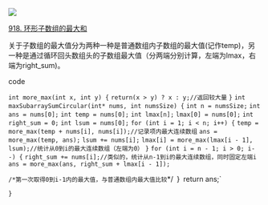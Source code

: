 ![](https://lalala1502.oss-cn-beijing.aliyuncs.com/%E5%B1%8F%E5%B9%95%E6%88%AA%E5%9B%BE%202024-04-16%20211651.png)

[918. 环形子数组的最大和](https://leetcode.cn/problems/maximum-sum-circular-subarray/)

关于子数组的最大值分为两种一种是普通数组内子数组的最大值(记作temp)，另一种是通过循环回头数组头的子数组最大值（分两端分别计算，左端为lmax，右端为right_sum)。

code

`int more_max(int x, int y) {`
    `return(x > y) ? x : y;//返回较大量`
`}`
`int maxSubarraySumCircular(int* nums, int numsSize) {`
    `int n = numsSize;`
    `int ans = nums[0];`
    `int temp = nums[0];`
    `int lmax[n];`
    `lmax[0] = nums[0];`
    `int right_sum = 0;`
    `int lsum = nums[0];`
    `for (int i = 1; i < n; i++) {`
        `temp = more_max(temp + nums[i], nums[i]);//记录项内最大连续数组`
        `ans = more_max(temp, ans);`
        `lsum += nums[i];`
        `lmax[i] = more_max(lmax[i - 1], lsum);//统计从0到i的最大连续数组（左端为0）`
    `}`
    `for (int i = n - 1; i > 0; i--) {`
        `right_sum += nums[i];//类似的，统计从n-1到i的最大连续数组，同时固定左端i`
        `ans = more_max(ans, right_sum + lmax[i - 1]);`

`/*第一次取得0到i-1内的最大值，与普通数组内最大值比较`*/`
    `}`
    `return ans;`

`}`